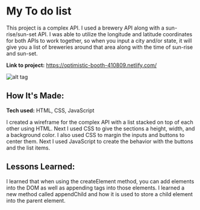 # My To do list
This project is a complex API. I used a brewery API along with a sun-rise/sun-set API. I was able to utilize the longitude and latitude coordinates for both APIs to work together, so when you input a city and/or state, it will give you a list of breweries around that area along with the time of sun-rise and sun-set.


**Link to project:** https://optimistic-booth-410809.netlify.com/

![alt tag](https://github.com/TimTran-Dev/complex-api-bootcamp/blob/answer/Complex%20API%20img.png)

## How It's Made:

**Tech used:** HTML, CSS, JavaScript

I created a wireframe for the complex API with a list stacked on top of each other using HTML. Next I used CSS to give the sections a height, width, and a background color. I also used CSS to margin the inputs and buttons to center them. Next I used JavaScript to create the behavior with the buttons and the list items.

## Lessons Learned:

I learned that when using the createElement method, you can add elements into the DOM as well as appending tags into those elements.
I learned a new method called appendChild and how it is used to store a child element into the parent element.
